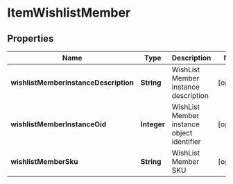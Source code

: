 
# ItemWishlistMember

## Properties
Name | Type | Description | Notes
------------ | ------------- | ------------- | -------------
**wishlistMemberInstanceDescription** | **String** | WishList Member instance description |  [optional]
**wishlistMemberInstanceOid** | **Integer** | WishList Member instance object identifier |  [optional]
**wishlistMemberSku** | **String** | WishList Member SKU |  [optional]



